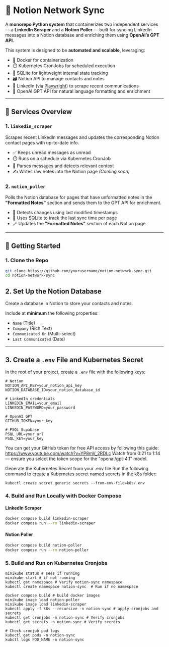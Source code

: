# 🧠 Notion Network Sync

A **monorepo Python system** that containerizes two independent services — a **LinkedIn Scraper** and a **Notion Poller** — built for syncing LinkedIn messages into a Notion database and enriching them using **OpenAI’s GPT API**.

This system is designed to be **automated and scalable**, leveraging:

- 🐳 Docker for containerization
- ⏱️ Kubernetes CronJobs for scheduled execution
- 🧩 SQLite for lightweight internal state tracking
- 🗃️ Notion API to manage contacts and notes
- 🧭 LinkedIn (via [Playwright](https://playwright.dev/)) to scrape recent communications
- 🤖 OpenAI GPT API for natural language formatting and enrichment

---

## 🔧 Services Overview

### 1. `linkedin_scraper`

Scrapes recent LinkedIn messages and updates the corresponding Notion contact pages with up-to-date info.

- ✅ Keeps unread messages as unread
- ⏱️ Runs on a schedule via Kubernetes CronJob
- 📝 Parses messages and detects relevant context
- ✍️ Writes raw notes into the Notion page _(Coming soon)_

### 2. `notion_poller`

Polls the Notion database for pages that have unformatted notes in the **"Formatted Notes"** section and sends them to the GPT API for enrichment.

- 🔎 Detects changes using last modified timestamps
- 🧩 Uses SQLite to track the last sync time per page
- 🪄 Updates the **"Formatted Notes"** section of each Notion page

---

## 🚀 Getting Started

### 1. Clone the Repo

```bash
git clone https://github.com/yourusername/notion-network-sync.git
cd notion-network-sync
```

## 2. Set Up the Notion Database

Create a database in Notion to store your contacts and notes.

Include at **minimum** the following properties:

- `Name` (Title)
- `Company` (Rich Text)
- `Communicated On` (Multi-select)
- `Last Communicated` (Date)

---

## 3. Create a `.env` File and Kubernetes Secret

In the root of your project, create a `.env` file with the following keys:

```env
# Notion
NOTION_API_KEY=your_notion_api_key
NOTION_DATABASE_ID=your_notion_database_id

# LinkedIn credentials
LINKEDIN_EMAIL=your_email
LINKEDIN_PASSWORD=your_password

# OpenAI GPT
GITHUB_TOKEN=your_key

# PSQL Supabase
PSQL_URL=your_url
PSQL_KEY=your_key
```

You can get your GitHub token for free API access by following this guide:
https://www.youtube.com/watch?v=YP8mV_2RDLc
Watch from 0:21 to 1:14 — ensure you select the token scope for the "openai/gpt-4.1" model.

Generate the Kubernetes Secret from your .env file
Run the following command to create a Kubernetes secret named secrets in the k8s folder:

```
kubectl create secret generic secrets --from-env-file=k8s/.env
```

### 4. Build and Run Locally with Docker Compose

#### LinkedIn Scraper

```bash
docker compose build linkedin-scraper
docker compose run --rm linkedin-scraper
```

#### Notion Poller

```bash
docker compose build notion-poller
docker compose run --rm notion-poller
```

### 5. Build and Run on Kubernetes Cronjobs

```
minikube status # sees if running
minikube start # if not running
kubectl get namespace # Verify notion-sync namespace
kubectl create namespace notion-sync  # Run if no namespace

docker compose build # build docker images
minikube image load notion-poller
minikube image load linkedin-scraper
kubectl apply -f k8s --recursive -n notion-sync # apply cronjobs and secrets
kubectl get cronjobs -n notion-sync # Verify cronjobs
kubectl get secrets -n notion-sync # Verify secrets

# Check cronjob pod logs
kubectl get pods -n notion-sync
kubctl logs POD_NAME -n notion-sync
```
